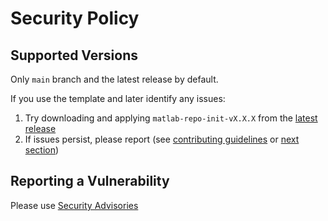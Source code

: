 # Security Policy

## Supported Versions

Only `main` branch and the latest release by default.

If you use the template and later identify any issues:
1. Try downloading and applying `matlab-repo-init-vX.X.X` from the [latest release](https://github.com/djmaxus/matlab-repo-init/releases/latest)
2. If issues persist, please report (see [contributing guidelines](./CONTRIBUTING.md) or [next section](#reporting-a-vulnerability))

## Reporting a Vulnerability

Please use [Security Advisories](../../security/advisories)
